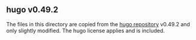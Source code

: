 ## hugo v0.49.2

The files in this directory are copied from the [hugo repository](https://github.com/gohugoio/hugo)
v0.49.2 and only slightly modified. The hugo license applies and is included.
